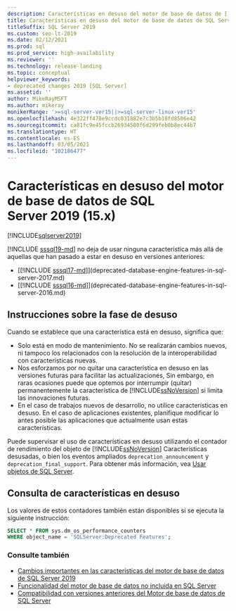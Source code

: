 ```yaml
---
description: Características en desuso del motor de base de datos de [!INCLUDE[sssql19-md](../includes/sssql19-md.md)]
title: Características en desuso del motor de base de datos de SQL Server 2019 | Microsoft Docs
titleSuffix: SQL Server 2019
ms.custom: seo-lt-2019
ms.date: 02/12/2021
ms.prod: sql
ms.prod_service: high-availability
ms.reviewer: ''
ms.technology: release-landing
ms.topic: conceptual
helpviewer_keywords:
- deprecated changes 2019 [SQL Server]
ms.assetid: ''
author: MikeRayMSFT
ms.author: mikeray
monikerRange: '>=sql-server-ver15||>=sql-server-linux-ver15'
ms.openlocfilehash: 4e322ff478e9ccdc031882e7c3b5b18fd8506e42
ms.sourcegitcommit: ca81fc9e45fccb26934580f6d299feb0b8ec44b7
ms.translationtype: HT
ms.contentlocale: es-ES
ms.lasthandoff: 03/05/2021
ms.locfileid: "102186477"
---
```

# <a name="deprecated-database-engine-features-in-sql-server-2019-15x"></a>Características en desuso del motor de base de datos de SQL Server 2019 (15.x)

[!INCLUDE[sqlserver2019](../includes/applies-to-version/sqlserver2019.md)]

[!INCLUDE [sssql19-md](../includes/sssql19-md.md)] no deja de usar ninguna característica más allá de aquellas que han pasado a estar en desuso en versiones anteriores:

- [[!INCLUDE [sssql17-md](../includes/sssql17-md.md)]](deprecated-database-engine-features-in-sql-server-2017.md)
- [[!INCLUDE [sssql16-md](../includes/sssql16-md.md)]](deprecated-database-engine-features-in-sql-server-2016.md)

## <a name="deprecation-guidelines"></a>Instrucciones sobre la fase de desuso

Cuando se establece que una característica está en desuso, significa que:

- Solo está en modo de mantenimiento. No se realizarán cambios nuevos, ni tampoco los relacionados con la resolución de la interoperabilidad con características nuevas.
- Nos esforzamos por no quitar una característica en desuso en las versiones futuras para facilitar las actualizaciones, Sin embargo, en raras ocasiones puede que optemos por interrumpir (quitar) permanentemente la característica de [!INCLUDE[ssNoVersion](../includes/ssnoversion-md.md)] si limita las innovaciones futuras.
- En el caso de trabajos nuevos de desarrollo, no utilice características en desuso. En el caso de aplicaciones existentes, planifique modificar lo antes posible las aplicaciones que actualmente usan estas características.     

Puede supervisar el uso de características en desuso utilizando el contador de rendimiento del objeto de [!INCLUDE[ssNoVersion](../includes/ssnoversion-md.md)] Características desusadas, o bien los eventos ampliados `deprecation_announcement` y `deprecation_final_support`. Para obtener más información, vea [Usar objetos de SQL Server](../relational-databases/performance-monitor/use-sql-server-objects.md).  

## <a name="query-deprecated-features"></a>Consulta de características en desuso

Los valores de estos contadores también están disponibles si se ejecuta la siguiente instrucción:  

```sql
SELECT * FROM sys.dm_os_performance_counters
WHERE object_name = 'SQLServer:Deprecated Features';
```

### <a name="see-also"></a>Consulte también

- [Cambios importantes en las características del motor de base de datos de SQL Server 2019](../database-engine/breaking-changes-to-database-engine-features-in-sql-server-version-15.md)
- [Funcionalidad del motor de base de datos no incluida en SQL Server](../database-engine/discontinued-database-engine-functionality-in-sql-server.md)
- [Compatibilidad con versiones anteriores del Motor de base de datos de SQL Server](./discontinued-database-engine-functionality-in-sql-server.md)
